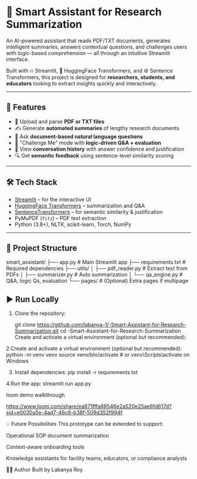 # 🧠 Smart Assistant for Research Summarization

An AI-powered assistant that reads PDF/TXT documents, generates intelligent summaries, answers contextual questions, and challenges users with logic-based comprehension — all through an intuitive Streamlit interface.

Built with 🔥 Streamlit, 🤗 HuggingFace Transformers, and ⚙️ Sentence Transformers, this project is designed for **researchers, students, and educators** looking to extract insights quickly and interactively.

---

## 🚀 Features

- 📄 Upload and parse **PDF or TXT files**
- ✍️ Generate **automated summaries** of lengthy research documents
- 🤖 Ask **document-based natural language questions**
- 🧠 "Challenge Me" mode with **logic-driven Q&A + evaluation**
- 💬 View **conversation history** with answer confidence and justification
- 🔍 Get **semantic feedback** using sentence-level similarity scoring

---

## 🛠️ Tech Stack

- [Streamlit](https://streamlit.io/) – for the interactive UI
- [HuggingFace Transformers](https://huggingface.co/) – summarization and Q&A
- [SentenceTransformers](https://www.sbert.net/) – for semantic similarity & justification
- PyMuPDF (`fitz`) – PDF text extraction
- Python (3.8+), NLTK, scikit-learn, Torch, NumPy

---

## 📂 Project Structure
smart_assistant/
├── app.py # Main Streamlit app
├── requirements.txt # Required dependencies
├── utils/
│ ├── pdf_reader.py # Extract text from PDFs
│ ├── summarizer.py # Auto summarization
│ └── qa_engine.py # Q&A, logic Qs, evaluation
└── pages/ # (Optional) Extra pages if multipage


## ▶️ Run Locally

1. Clone the repository:

   git clone https://github.com/labanya-1/-Smart-Assistant-for-Research-Summarization.git
   cd -Smart-Assistant-for-Research-Summarization
   Create and activate a virtual environment (optional but recommended):
   
 2.Create and activate a virtual environment (optional but recommended):
 python -m venv venv
source venv/bin/activate    # or venv\Scripts\activate on Windows

3. Install dependencies:
   pip install -r requirements.txt

4.Run the app:
streamlit run app.py


loom demo walkthrough

https://www.loom.com/share/ea871fffa88546e2a520e25ae6fd617d?sid=e0030a5e-4ad7-46c6-b38f-509d352f994f




💡 Future Possibilities
This prototype can be extended to support:

Operational SOP document summarization

Context-aware onboarding tools

Knowledge assistants for facility teams, educators, or compliance analysts



👩‍💻 Author
Built by Labanya Roy 


